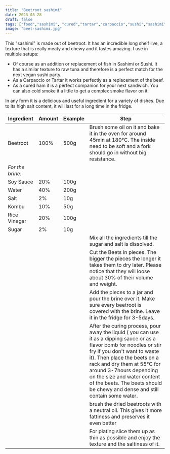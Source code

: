 ```yaml
---
title: "Beetroot sashimi"
date: 2023-08-28
draft: false
tags: ["food","sashimi", "cured","tartar","carpaccio","sushi","sashimi","vegetarian","vegan","beetroot"]
image: "beet-sashimi.jpg"
---
```




This "sashimi" is made out of beetroot. It has an incredible long shelf live, a texture that is really meaty and chewy and it tastes amazing. I use in multiple setups:
- Of course as an addition or replacement of fish in Sashimi or Sushi. It has a similar texture to raw tuna and therefore is a perfect match for the next vegan sushi party.
- As a Carpaccio or Tartar it works perfectly as a replacement of the beef.
- As a cured ham it is a perfect companion for your next sandwich. You can also cold smoke it a little to get a complex smoke flavor on it.

In any form it is a delicious and useful ingredient for a variety of dishes. Due to its high salt content, it will last for a long time in the fridge.

| Ingredient         | Amount     | Example | Step |
|--------------|-----------|----------------|-------|
| Beetroot| 100%| 500g | Brush some oil on it and bake it in the oven for around 45min at 180°C. The inside need to be soft and a fork should go in without big resistance.|
| *For the brine:* ||||
| Soy Sauce | 20% | 100g||
| Water | 40% | 200g ||
| Salt | 2% | 10g ||
| Kombu | 10% | 50g ||
| Rice Vinegar | 20% | 100g||
| Sugar | 2% | 10g ||
||||Mix all the ingredients till the sugar and salt is dissolved.|
|||| Cut the Beets in pieces. The bigger the pieces the longer it takes them to dry later. Please notice that they will loose about 30% of their volume and weight.|
|||| Add the pieces to a jar and pour the brine over it. Make sure every beetroot is covered with the brine. Leave it in the fridge for 3-5days.|
|||| After the curing process, pour away the liquid ( you can use it as a dipping sauce or as a flavor bomb for noodles or stir fry if you don't want to waste it). Then place the beets on a rack and dry them at 55°C for around 3-7hours depending on the size and water content of the beets. The beets should be chewy and dense and still contain some water.|
|||| brush the dried beetroots with a neutral oil. This gives it more fattiness and preserves it even better|
|||| For plating slice them up as thin as possible and enjoy the texture and the saltiness of it.|
